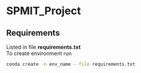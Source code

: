 # SPMIT_Project

## Requirements

Listed in file **requirements.txt** <br>
To create environment run
```bash
conda create -n env_name --file requirements.txt
```
